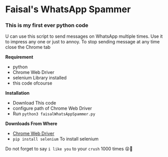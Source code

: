 # Faisal's WhatsApp Spammer
### This is my first ever python code

U can use this script to send messages on WhatsApp multiple times.
Use it to impress any one or just to annoy.
To stop sending message at any time close the Chrome tab

**Requirement**
  * python
  * Chrome Web Driver
  * selenium Library installed
  * this code ofcourse

**Installation**
  * Download This code
  * configure path of Chrome Web Driver
  * Run `python3 faisalWhatsAppSpammer.py`

**Downloads From Where**
  * [Chrome Web Driver](https://sites.google.com/a/chromium.org/chromedriver/downloads)
  * `pip install selenium` To install selenium

Do not forget to say `i like you` to your `crush` 1000 times 😝🤣
